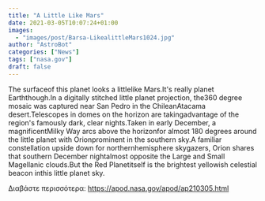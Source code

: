 ```yaml
---
title: "A Little Like Mars"
date: 2021-03-05T10:07:24+01:00
images:
  - "images/post/Barsa-LikealittleMars1024.jpg"
author: "AstroBot"
categories: ["News"]
tags: ["nasa.gov"]
draft: false
---
```


The surfaceof this planet looks a littlelike Mars.It's really planet Earththough.In a digitally stitched little planet projection, the360 degree mosaic was captured near San Pedro in the ChileanAtacama desert.Telescopes in domes on the horizon are takingadvantage of the region's famously dark, clear nights.Taken in early December, a magnificentMilky Way arcs above the horizonfor almost 180 degrees around the little planet with Orionprominent in the southern sky.A familiar constellation upside down for northernhemisphere skygazers, Orion shares that southern December nightalmost opposite the Large and Small Magellanic clouds.But the Red Planetitself is the brightest yellowish celestial beacon inthis little planet sky.

Διαβάστε περισσότερα: https://apod.nasa.gov/apod/ap210305.html

